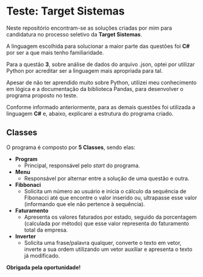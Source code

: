 # Teste: Target Sistemas

Neste repositório encontram-se as soluções criadas por mim para candidatura no processo seletivo da **Target Sistemas**.

A linguagem escolhida para solucionar a maior parte das questões foi **C#** por ser a que mais tenho familiaridade. 

Para a questão **3**, sobre análise de dados do arquivo .json, optei por utilizar Python por acreditar ser a linguagem mais apropriada para tal. 

Apesar de não ter aprendido muito sobre Python, utilizei meu conhecimento em lógica e a documentação da biblioteca Pandas, para desenvolver o programa proposto no teste.

Conforme informado anteriormente, para as demais questões foi utilizada a linguagem **C#** e, abaixo, explicarei a estrutura do programa criado.

## Classes
O programa é composto por **5 Classes**, sendo elas: 
* **Program** 
	* Principal, responsável pelo *start* do programa.
* **Menu**
	* Responsável por alternar entre a solução de uma questão e outra.
* **Fibbonaci** 
	* Solicita um número ao usuário e inicia o cálculo da sequência de Fibonacci até que encontre o valor inserido ou, ultrapasse esse valor (informando que ele não pertence à sequência).
* **Faturamento**
	* Apresenta os valores faturados por estado, seguido da porcentagem (calculada por método) que esse valor representa do faturamento total da empresa. 
* **Inverter**
	* Solicita uma frase/palavra qualquer, converte o texto em vetor, inverte a sua ordem utilizando um vetor auxiliar e apresenta o texto já modificado.

**Obrigada pela oportunidade!**
